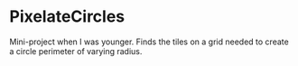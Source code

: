 # PixelateCircles
Mini-project when I was younger. Finds the tiles on a grid needed to create a circle perimeter of varying radius.
